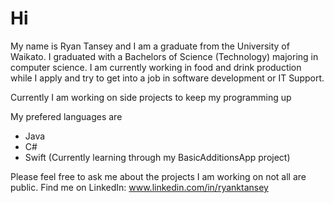 # Hi

My name is Ryan Tansey and I am a graduate from the University of Waikato. I graduated with a Bachelors of Science (Technology) majoring in computer science. I am currently working in food and drink production while I apply and try to get into a job in software development or IT Support.

Currently I am working on side projects to keep my programming up

My prefered languages are
- Java
- C#
- Swift (Currently learning through my BasicAdditionsApp project)

Please feel free to ask me about the projects I am working on not all are public.
Find me on LinkedIn: www.linkedin.com/in/ryanktansey
